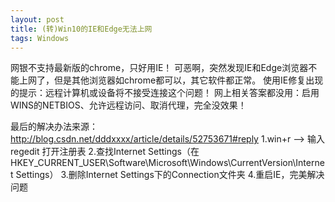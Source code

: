 ```yaml
---
layout: post
title: (转)Win10的IE和Edge无法上网
tags: Windows
---
```


网银不支持最新版的chrome，只好用IE！ 
可恶啊，突然发现IE和Edge浏览器不能上网了，但是其他浏览器如chrome都可以，其它软件都正常。 
使用IE修复出现的提示：远程计算机或设备将不接受连接这个问题！ 
网上相关答案都没用：启用WINS的NETBIOS、允许远程访问、取消代理，完全没效果！

最后的解决办法来源：http://blog.csdn.net/dddxxxx/article/details/52753671#reply 
1.win+r –> 输入regedit 打开注册表 
2.查找Internet Settings（在HKEY_CURRENT_USER\Software\Microsoft\Windows\CurrentVersion\Internet Settings） 
3.删除Internet Settings下的Connection文件夹 
4.重启IE，完美解决问题
